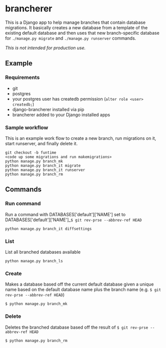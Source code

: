 # brancherer
This is a Django app to help manage branches that contain database migrations. It basically creates a new database from a template of the existing default database and then uses that new branch-specific database for `./manage.py migrate` and `./manage.py runserver` commands.

*This is not intended for production use.*

## Example

### Requirements
  * git
  * postgres
  * your postgres user has createdb permission (`alter role <user> createdb;`)
  * django-brancherer installed via pip
  * brancherer added to your Django installed apps

### Sample workflow
This is an example work flow to create a new branch, run migrations on it, start runserver, and finally delete it.
```
git checkout -b funtime
<code up some migrations and run makemigrations>
python manage.py branch_mk
python manage.py branch_it migrate
python manage.py branch_it runserver
python manage.py branch_rm
```

## Commands

### Run command
Run a command with DATABASES['default']['NAME'] set to DATABASES['default']['NAME']_`$ git rev-prse --abbrev-ref HEAD`

```
python manage.py branch_it diffsettings
```

### List
List all branched databases available
```
python manage.py branch_ls
```

### Create
Makes a database based off the current default database given a unique name based on the default database name plus the branch name (e.g. `$ git rev-prse --abbrev-ref HEAD`)
```
$ python manage.py branch_mk
```

### Delete
Deletes the branched database based off the result of `$ git rev-prse --abbrev-ref HEAD`
```
$ python manage.py branch_rm
```
